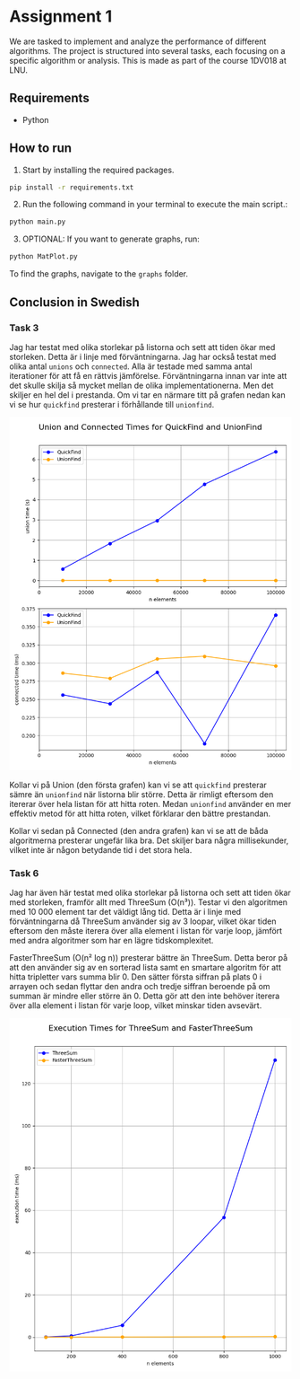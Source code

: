 # Assignment 1

We are tasked to implement and analyze the performance of different algorithms. The project is structured into several tasks, each focusing on a specific algorithm or analysis. This is made as part of the course 1DV018 at LNU.

## Requirements

- Python

## How to run

1. Start by installing the required packages.

```bash
pip install -r requirements.txt
```

2. Run the following command in your terminal to execute the main script.:

```bash
python main.py
```

3. OPTIONAL: If you want to generate graphs, run:

```bash
python MatPlot.py
```

To find the graphs, navigate to the `graphs` folder.

## Conclusion in Swedish

### Task 3

Jag har testat med olika storlekar på listorna och sett att tiden ökar med storleken. Detta är i linje med förväntningarna. Jag har också testat med olika antal `unions` och `connected`. Alla är testade med samma antal iterationer för att få en rättvis jämförelse. Förväntningarna innan var inte att det skulle skilja så mycket mellan de olika implementationerna. Men det skiljer en hel del i prestanda. Om vi tar en närmare titt på grafen nedan kan vi se hur `quickfind` presterar i förhållande till `unionfind`.

![Graf över prestanda](graphs/task3_combined_graph.png)

Kollar vi på Union (den första grafen) kan vi se att `quickfind` presterar sämre än `unionfind` när listorna blir större. Detta är rimligt eftersom den itererar över hela listan för att hitta roten. Medan `unionfind` använder en mer effektiv metod för att hitta roten, vilket förklarar den bättre prestandan.

Kollar vi sedan på Connected (den andra grafen) kan vi se att de båda algoritmerna presterar ungefär lika bra. Det skiljer bara några millisekunder, vilket inte är någon betydande tid i det stora hela.

### Task 6

Jag har även här testat med olika storlekar på listorna och sett att tiden ökar med storleken, framför allt med ThreeSum (O(n³)). Testar vi den algoritmen med 10 000 element tar det väldigt lång tid. Detta är i linje med förväntningarna då ThreeSum använder sig av 3 loopar, vilket ökar tiden eftersom den måste iterera över alla element i listan för varje loop, jämfört med andra algoritmer som har en lägre tidskomplexitet.

FasterThreeSum (O(n² log n)) presterar bättre än ThreeSum. Detta beror på att den använder sig av en sorterad lista samt en smartare algoritm för att hitta tripletter vars summa blir 0. Den sätter första siffran på plats 0 i arrayen och sedan flyttar den andra och tredje siffran beroende på om summan är mindre eller större än 0. Detta gör att den inte behöver iterera över alla element i listan för varje loop, vilket minskar tiden avsevärt.

![Graf över prestanda](graphs/3sum_graph.png)
